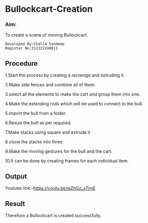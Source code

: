 # Bullockcart-Creation

### Aim:
To create a scene of moving Bullockcart.

```
Developed By:Challa Sandeep
Register No:212221240011
```

## Procedure

1.Start the process by creating a rectanlge and extruding it.

2.Make side fences and combine all of them.

3.select all the elements to make the cart and group them into one.

4.Make the extending rods which will be used to connect to the bull.

5.Import the bull from a folder.

6.Resize the bull as per required.

7.Make stacks using square and extrude it.

8.clone the stacks into three.

9.Make the moving gestures for the bull and the cart.

10.It can be done by creating frames for each individual item.
 
## Output
Youtube link:-https://youtu.be/wZhGz_x7imE

## Result
Therefore a Bullockcart is created successfully.


